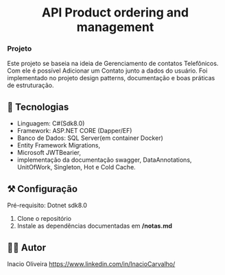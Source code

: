 
<h1 align="center">
API Product ordering and management
</h1>

### Projeto
Este projeto se baseia na ideia de Gerenciamento de contatos Telefônicos. Com ele é possível Adicionar um Contato junto a dados do usuário. Foi implementado no projeto design patterns, documentação e boas práticas de estruturação.
## 🥷 Tecnologias

- Linguagem: C#(Sdk8.0) 
- Framework: ASP.NET CORE (Dapper/EF)
- Banco de Dados: SQL Server(em container Docker)
- Entity Framework Migrations,
- Microsoft JWTBearier,
- implementação da documentação swagger, DataAnnotations, UnitOfWork, Singleton, Hot e Cold Cache.

## ⚒️ Configuração
Pré-requisito: Dotnet sdk8.0
1. Clone o repositório
2. Instale as dependências documentadas em **/notas.md**

## 👩‍💻 Autor
Inacio Oliveira
https://www.linkedin.com/in/InacioCarvalho/
